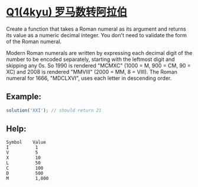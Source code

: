 # <a href="https://www.codewars.com/kata/roman-numerals-decoder/train/javascript">Q1(4kyu) 罗马数转阿拉伯</a>
Create a function that takes a Roman numeral as its argument and returns its value as a numeric decimal integer. You don't need to validate the form of the Roman numeral.

Modern Roman numerals are written by expressing each decimal digit of the number to be encoded separately, starting with the leftmost digit and skipping any 0s. So 1990 is rendered "MCMXC" (1000 = M, 900 = CM, 90 = XC) and 2008 is rendered "MMVIII" (2000 = MM, 8 = VIII). The Roman numeral for 1666, "MDCLXVI", uses each letter in descending order.

## Example:
``` js
solution('XXI'); // should return 21
```

## Help:
``` text
Symbol    Value
I          1
V          5
X          10
L          50
C          100
D          500
M          1,000
```
